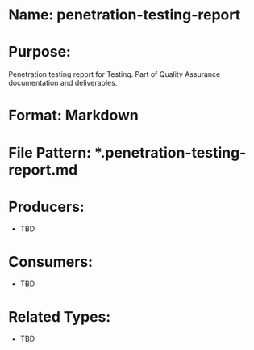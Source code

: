 # Name: penetration-testing-report

# Purpose:
Penetration testing report for Testing. Part of Quality Assurance documentation and deliverables.

# Format: Markdown

# File Pattern: *.penetration-testing-report.md

# Producers:
- TBD

# Consumers:
- TBD

# Related Types:
- TBD
